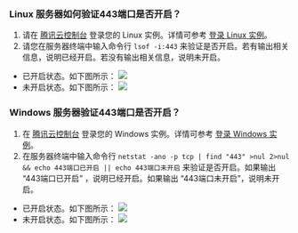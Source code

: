 
### Linux 服务器如何验证443端口是否开启？
1. 请在 [腾讯云控制台](https://console.cloud.tencent.com/cvm/instance/index?rid=1) 登录您的 Linux 实例。详情可参考 [登录 Linux 实例](https://cloud.tencent.com/document/product/213/16515)。
2. 请您在服务器终端中输入命令行 `lsof -i:443` 来验证是否开启。若有输出相关信息，说明已经开启。若没有输出相关信息，说明未开启。
 - 已开启状态。如下图所示：
![](https://main.qcloudimg.com/raw/66407c9fd01217b95d58631223d0e9e7.png)
 - 未开启状态。如下图所示：
![](https://main.qcloudimg.com/raw/651876723c7c40cde9552b87ea9f1567.png)

### Windows 服务器验证443端口是否开启？

1. 在 [腾讯云控制台](https://console.cloud.tencent.com/cvm/instance/index?rid=1) 登录您的 Windows 实例。详情可参考 [登录 Windows 实例](https://cloud.tencent.com/document/product/213/35697)。
2. 在服务器终端中输入命令行 `netstat -ano -p tcp | find "443" >nul 2>nul && echo 443端口已开启 || echo 443端口未开启` 来验证是否开启。如果输出 “443端口已开启” ，说明已经开启。如果输出 “443端口未开启”，说明未开启。
 - 已开启状态。如下图所示：
![](https://main.qcloudimg.com/raw/941bc5fa4071a699011ec29b166ae2fe.jpg)
 - 未开启状态。如下图所示：
![](https://main.qcloudimg.com/raw/cdb01dd8cf5e7ef496f25fe8eaecdc7e.png)

